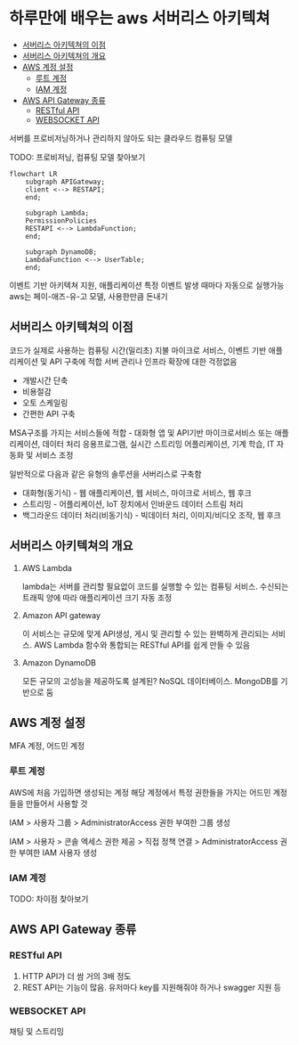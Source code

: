 # 하루만에 배우는 aws 서버리스 아키텍쳐

<!-- START doctoc generated TOC please keep comment here to allow auto update -->
<!-- DON'T EDIT THIS SECTION, INSTEAD RE-RUN doctoc TO UPDATE -->

- [서버리스 아키텍쳐의 이점](#%EC%84%9C%EB%B2%84%EB%A6%AC%EC%8A%A4-%EC%95%84%ED%82%A4%ED%85%8D%EC%B3%90%EC%9D%98-%EC%9D%B4%EC%A0%90)
- [서버리스 아키텍쳐의 개요](#%EC%84%9C%EB%B2%84%EB%A6%AC%EC%8A%A4-%EC%95%84%ED%82%A4%ED%85%8D%EC%B3%90%EC%9D%98-%EA%B0%9C%EC%9A%94)
- [AWS 계정 설정](#aws-%EA%B3%84%EC%A0%95-%EC%84%A4%EC%A0%95)
  - [루트 계정](#%EB%A3%A8%ED%8A%B8-%EA%B3%84%EC%A0%95)
  - [IAM 계정](#iam-%EA%B3%84%EC%A0%95)
- [AWS API Gateway 종류](#aws-api-gateway-%EC%A2%85%EB%A5%98)
  - [RESTful API](#restful-api)
  - [WEBSOCKET API](#websocket-api)

<!-- END doctoc generated TOC please keep comment here to allow auto update -->

서버를 프로비저닝하거나 관리하지 않아도 되는 클라우드 컴퓨팅 모델

TODO: 프로비저닝, 컴퓨팅 모델 찾아보기

```mermaid
flowchart LR
    subgraph APIGateway;
    client <--> RESTAPI;
    end;

    subgraph Lambda;
    PermissionPolicies
    RESTAPI <--> LambdaFunction;
    end;

    subgraph DynamoDB;
    LambdaFunction <--> UserTable;
    end;
```

이벤트 기반 아키텍쳐 지원, 애플리케이션 특정 이벤트 발생 때마다 자동으로 실행가능
aws는 페이-애즈-유-고 모델, 사용한만큼 돈내기

## 서버리스 아키텍쳐의 이점

코드가 실제로 사용하는 컴퓨팅 시간(밀리초) 지불
마이크로 서비스, 이벤트 기반 애플리케이션 및 API 구축에 적합
서버 관리나 인프라 확장에 대한 걱정없음

- 개발시간 단축
- 비용절감
- 오토 스케일링
- 간편한 API 구축

MSA구조를 가지는 서비스들에 적합 - 대화형 앱 및 API기반 마이크로서비스 또는 애플리케이션, 데이터 처리 응용프로그램, 실시간 스트리밍 어플리케이션, 기계 학습, IT 자동화 및 서비스 조정

일반적으로 다음과 같은 유형의 솔루션을 서버리스로 구축함

- 대화형(동기식) - 웹 애플리케이션, 웹 서비스, 마이크로 서비스, 웹 후크
- 스트리밍 - 어플리케이션, IoT 장치에서 인바운드 데이터 스트림 처리
- 백그라운드 데이터 처리(비동기식) - 빅데이터 처리, 이미지/비디오 조작, 웹 후크

## 서버리스 아키텍쳐의 개요

1. AWS Lambda

   lambda는 서버를 관리할 필요없이 코드를 실행할 수 있는 컴퓨팅 서비스. 수신되는 트래픽 양에 따라 애플리케이션 크기 자동 조정

2. Amazon API gateway

   이 서비스는 규모에 맞게 API생성, 게시 및 관리할 수 있는 완벽하게 관리되는 서비스. AWS Lambda 함수와 통합되는 RESTful API를 쉽게 만들 수 있음

3. Amazon DynamoDB

   모든 규모의 고성능을 제공하도록 설계된? NoSQL 데이터베이스. MongoDB를 기반으로 둠

## AWS 계정 설정

MFA 계정, 어드민 계정

### 루트 계정

AWS에 처음 가입하면 생성되는 계정
해당 계정에서 특정 권한들을 가지는 어드민 계정들을 만들어서 사용할 것

IAM > 사용자 그룹 > AdministratorAccess 권한 부여한 그룹 생성

IAM > 사용자 > 콘솔 엑세스 권한 제공 > 직접 정책 연결 > AdministratorAccess 권한 부여한 IAM 사용자 생성

### IAM 계정

TODO: 차이점 찾아보기

## AWS API Gateway 종류

### RESTful API

1. HTTP API가 더 쌈 거의 3배 정도
2. REST API는 기능이 많음. 유저마다 key를 지원해줘야 하거나 swagger 지원 등

### WEBSOCKET API

채팅 및 스트리밍
